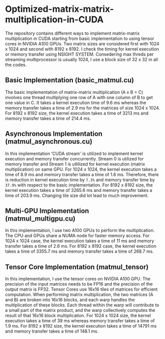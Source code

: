 # Optimized-matrix-matrix-multiplication-in-CUDA
The repository contains different ways to implement matrix-matrix multiplication in CUDA starting from basic implementation to using tensor cores in NVIDIA A100 GPUs. Two matrix sizes are considered first with 1024 x 1024 and second with 8192 x 8192. I check the timing for kernel execution or memory transfer using NSIGHT SYSTEM. Consedering max threds per streaming multiprocessor is usually 1024, I use a block size of 32 x 32 in all the codes.

## Basic Implementation (basic_matmul.cu)
The basic implementation of matrix-matrix multiplication (A x B = C) involves one thread multiplying one row of A with one column of B to get one value in C. It takes a kernel execution time of 9.6 ms whereas the memory transfer takes a time of 2.9 ms for the matrices of size 1024 x 1024. For 8192 x 8192 size, the kernel execution takes a time of 3213 ms and memory transfer takes a time of 214.4 ms. 

## Asynchronous Implementation (matmul_asynchronous.cu)
In this implementation 'CUDA stream' is utilized to implement kernel execution and memory transfer concurrently. Stream 0 is utilized for memory transfer and Stream 1 is utlilized for kernel execution (matrix multiplication) on same GPU. For 1024 x 1024, the kernel execution takes a time of 8.9 ms and memory transfer takes a time of 1.8 ms. Therefore, there is reduction in kernel execution time by `7.3%` and memory transfer time by `37.9%` with respect to the basic implementation. For 8192 x 8192 size, the kernel execution takes a time of 3265.6 ms and memory transfer takes a time of 203.9 ms. Changing tile size did lot lead to much improvement.

## Multi-GPU Implementation (matmul_multigpu.cu) 
In this implementation, I use two A100 GPUs to perform the multiplication. The CPU and GPUs share a NUMA node for faster memory access. For 1024 x 1024 case, the kernel execution takes a time of 11 ms and memory transfer takes a time of 2.6 ms. For 8192 x 8192 case, the kernel execution takes a time of 3355.7 ms  and memory transfer takes a time of 268.7 ms. 

## Tensor Core Implementation (matmul_tensor)
In this implementation, I use the tensor cores on NVIDIA A100 GPU. The precision of the input matrices needs to be FP16 and the precision of the output matrix is FP32. Tensor Cores use 16x16 tiles of matrices for efficient computation. When performing matrix multiplication, the two matrices (A and B) are broken into 16x16 blocks, and each warp handles the multiplication of these blocks. Each thread within the warp will contribute to a small part of the matrix product, and the warp collectively computes the result of that 16x16 block multiplication. For 1024 x 1024 size, the kernel execution takes a time of 39 ms whereas memory transfer takes a time of 1.9 ms. For 8192 x 8192 size, the kernel execution takes a time of 14791 ms and memory transfer takes a time of 148.1 ms. 
